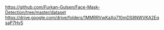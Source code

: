 https://github.com/Furkan-Gulsen/Face-Mask-Detection/tree/master/dataset
https://drive.google.com/drive/folders/1MMRRVwKaXq710mDS8NWVKA2EqsaP7Hv5
